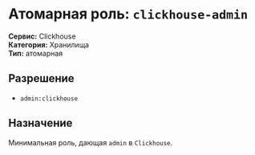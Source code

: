 # Атомарная роль: `clickhouse-admin`

**Сервис:** Clickhouse  
**Категория:** Хранилища  
**Тип:** атомарная

## Разрешение
- `admin:clickhouse`

## Назначение
Минимальная роль, дающая `admin` в `Clickhouse`.
